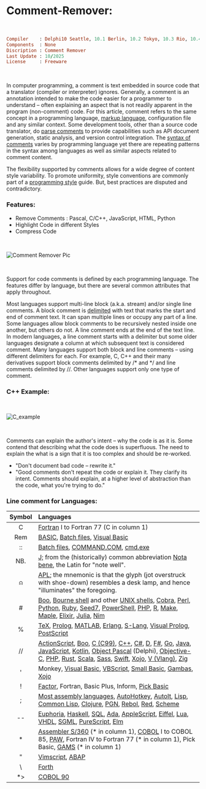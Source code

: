 # Comment-Remover:

</br>

```ruby
Compiler    : Delphi10 Seattle, 10.1 Berlin, 10.2 Tokyo, 10.3 Rio, 10.4 Sydney, 11 Alexandria, 12 Athens
Components  : None
Discription : Comment Remover
Last Update : 10/2025
License     : Freeware
```

</br>

In computer programming, a comment is text embedded in source code that a translator (compiler or interpreter) ignores. Generally, a comment is an annotation intended to make the code easier for a programmer to understand – often explaining an aspect that is not readily apparent in the program (non-comment) code. For this article, comment refers to the same concept in a programming language, [markup language](https://en.wikipedia.org/wiki/Markup_language), configuration file and any similar context. Some development tools, other than a source code translator, do [parse comments](https://en.wikipedia.org/wiki/Parsing) to provide capabilities such as API document generation, static analysis, and version control integration. The [syntax of comments](https://en.wikipedia.org/wiki/Comparison_of_programming_languages_(syntax)#Comments) varies by programming language yet there are repeating patterns in the syntax among languages as well as similar aspects related to comment content.

The flexibility supported by comments allows for a wide degree of content style variability. To promote uniformity, style conventions are commonly part of a [programming style](https://en.wikipedia.org/wiki/Programming_style) guide. But, best practices are disputed and contradictory.

### Features:
* Remove Comments : Pascal, C/C++, JavaScript, HTML, Python
* Highlight Code in different Styles
* Compress Code

</br>

![Comment Remover Pic](https://github.com/user-attachments/assets/41542dcc-e663-4434-8d20-e52cc3872123)

</br>

Support for code comments is defined by each programming language. The features differ by language, but there are several common attributes that apply throughout.

Most languages support multi-line block (a.k.a. stream) and/or single line comments. A block comment is [delimited](https://en.wikipedia.org/wiki/Delimiter#Bracket_delimiters) with text that marks the start and end of comment text. It can span multiple lines or occupy any part of a line. Some languages allow block comments to be recursively nested inside one another, but others do not. A line comment ends at the end of the text line. In modern languages, a line comment starts with a delimiter but some older languages designate a column at which subsequent text is considered comment. Many languages support both block and line comments – using different delimiters for each. For example, C, C++ and their many derivatives support block comments delimited by /* and */ and line comments delimited by //. Other languages support only one type of comment.

###  C++ Example:

</br>

![C_example](https://github.com/user-attachments/assets/391e5ddc-8b33-49dd-874c-8b7a54e0d80a)


</br>


Comments can explain the author's intent – why the code is as it is. Some contend that describing what the code does is superfluous. The need to explain the what is a sign that it is too complex and should be re-worked.

* "Don't document bad code – rewrite it."
* "Good comments don't repeat the code or explain it. They clarify its intent. Comments should explain, at a higher level of abstraction than the code, what you're trying to do."

### Line comment for Languages:

| Symbol | Languages | 
| :-----------: | :----------- |
| C     | [Fortran](https://en.wikipedia.org/wiki/Fortran) I to Fortran 77 (C in column 1) |
| Rem   | [BASIC](https://en.wikipedia.org/wiki/BASIC), [Batch files](https://en.wikipedia.org/wiki/Batch_file), [Visual Basic](https://en.wikipedia.org/wiki/Visual_Basic) |
| ::    | [Batch files](https://en.wikipedia.org/wiki/Batch_file), [COMMAND.COM](https://en.wikipedia.org/wiki/COMMAND.COM), [cmd.exe](https://en.wikipedia.org/wiki/Cmd.exe) |
| NB.   | [J;](https://en.wikipedia.org/wiki/J_(programming_language)) from the (historically) common abbreviation [Nota bene](https://en.wikipedia.org/wiki/Nota_bene), the Latin for "note well". |
| ⍝     | [APL;](https://en.wikipedia.org/wiki/APL_(programming_language)) the mnemonic is that the glyph (jot overstruck with shoe-down) resembles a desk lamp, and hence "illuminates" the foregoing. |
| #     | [Boo](https://en.wikipedia.org/wiki/Boo_(programming_language)), [Bourne shell](https://en.wikipedia.org/wiki/Bourne_shell) and other [UNIX shells](https://en.wikipedia.org/wiki/Unix_shell), [Cobra](https://en.wikipedia.org/wiki/Cobra_(programming_language)), [Perl](https://en.wikipedia.org/wiki/Perl), [Python](https://en.wikipedia.org/wiki/Python_(programming_language)), [Ruby](https://en.wikipedia.org/wiki/Ruby_(programming_language)), [Seed7](https://en.wikipedia.org/wiki/Seed7), [PowerShell](https://en.wikipedia.org/wiki/PowerShell), [PHP](https://en.wikipedia.org/wiki/PHP), [R](https://en.wikipedia.org/wiki/R_(programming_language)), [Make](https://en.wikipedia.org/wiki/Make_(software)), [Maple](https://en.wikipedia.org/wiki/Maple_(software)), [Elixir](https://en.wikipedia.org/wiki/Elixir_(programming_language)), [Julia](https://en.wikipedia.org/wiki/Julia_(programming_language)), [Nim](https://en.wikipedia.org/wiki/Nim_(programming_language)) |
| %     | [TeX](https://en.wikipedia.org/wiki/TeX), [Prolog](https://en.wikipedia.org/wiki/Prolog), [MATLAB](https://en.wikipedia.org/wiki/MATLAB), [Erlang](https://en.wikipedia.org/wiki/Erlang_(programming_language)), [S-Lang](https://en.wikipedia.org/wiki/S-Lang), [Visual Prolog](https://en.wikipedia.org/wiki/Visual_Prolog), [PostScript](https://en.wikipedia.org/wiki/PostScript) |
| //    | [ActionScript](https://en.wikipedia.org/wiki/ActionScript), [Boo](https://en.wikipedia.org/wiki/Boo_(programming_language)), [C (C99)](https://en.wikipedia.org/wiki/C_(programming_language)), [C++](https://en.wikipedia.org/wiki/C%2B%2B), [C#](https://en.wikipedia.org/wiki/C_Sharp_(programming_language)), [D](https://en.wikipedia.org/wiki/D_(programming_language)), [F#](https://en.wikipedia.org/wiki/F_Sharp_(programming_language)), [Go](https://en.wikipedia.org/wiki/Go_(programming_language)), [Java](https://en.wikipedia.org/wiki/Java_(programming_language)), [JavaScript](https://en.wikipedia.org/wiki/JavaScript), [Kotlin](https://en.wikipedia.org/wiki/Kotlin_(programming_language)), [Object Pascal](https://en.wikipedia.org/wiki/Object_Pascal) (Delphi), [Objective-C](https://en.wikipedia.org/wiki/Objective-C), [PHP](https://en.wikipedia.org/wiki/PHP), [Rust](https://en.wikipedia.org/wiki/Rust_(programming_language)), [Scala](https://en.wikipedia.org/wiki/Scala_(programming_language)), [Sass](https://en.wikipedia.org/wiki/Sass_(style_sheet_language)), [Swift](https://en.wikipedia.org/wiki/Swift_(programming_language)), [Xojo](https://en.wikipedia.org/wiki/Xojo), [V (Vlang)](https://en.wikipedia.org/wiki/V_(programming_language)), [Zig](https://en.wikipedia.org/wiki/Zig_(programming_language)) |
| '     | Monkey, [Visual Basic](https://en.wikipedia.org/wiki/Visual_Basic), [VBScript](https://en.wikipedia.org/wiki/VBScript), [Small Basic](https://en.wikipedia.org/wiki/Microsoft_Small_Basic), [Gambas](https://en.wikipedia.org/wiki/Gambas), [Xojo](https://en.wikipedia.org/wiki/Xojo) |
| !     | [Factor](https://en.wikipedia.org/wiki/Factor_(programming_language)), Fortran, Basic Plus, Inform, [Pick Basic](https://en.wikipedia.org/wiki/Pick_operating_system) |
| ;     | [Most assembly languages](https://en.wikipedia.org/wiki/Assembly_language), [AutoHotkey](https://en.wikipedia.org/wiki/AutoHotkey), [AutoIt](https://en.wikipedia.org/wiki/AutoIt), [Lisp](https://en.wikipedia.org/wiki/Lisp_(programming_language)), [Common Lisp](https://en.wikipedia.org/wiki/Common_Lisp), [Clojure](https://en.wikipedia.org/wiki/Clojure), [PGN](https://en.wikipedia.org/wiki/Portable_Game_Notation), [Rebol](https://en.wikipedia.org/wiki/Rebol), [Red](https://en.wikipedia.org/wiki/Red_(programming_language)), [Scheme](https://en.wikipedia.org/wiki/Scheme_(programming_language)) |
| --    | [Euphoria](https://en.wikipedia.org/wiki/Euphoria_(programming_language)), [Haskell](https://en.wikipedia.org/wiki/Haskell), [SQL](https://en.wikipedia.org/wiki/SQL), [Ada](https://en.wikipedia.org/wiki/Ada_(programming_language)), [AppleScript](https://en.wikipedia.org/wiki/AppleScript), [Eiffel](https://en.wikipedia.org/wiki/Eiffel_(programming_language)), [Lua](https://en.wikipedia.org/wiki/Lua), [VHDL](https://en.wikipedia.org/wiki/VHDL), [SGML](https://en.wikipedia.org/wiki/Standard_Generalized_Markup_Language), [PureScript](https://en.wikipedia.org/wiki/PureScript), [Elm](https://en.wikipedia.org/wiki/Elm_(programming_language)) |
| *     | [Assembler S/360](https://en.wikipedia.org/wiki/IBM_Basic_assembly_language_and_successors) (* in column 1), [COBOL](https://en.wikipedia.org/wiki/COBOL) I to COBOL 85, [PAW](https://en.wikipedia.org/wiki/Physics_Analysis_Workstation), Fortran IV to Fortran 77 (* in column 1), Pick Basic, [GAMS](https://en.wikipedia.org/wiki/General_algebraic_modeling_system) (* in column 1) |
| "     | [Vimscript](https://en.wikipedia.org/wiki/Vimscript), [ABAP](https://en.wikipedia.org/wiki/ABAP) |
| \     | [Forth](https://en.wikipedia.org/wiki/Forth_(programming_language)) |
| *>    | [COBOL 90](https://en.wikipedia.org/wiki/COBOL) |



